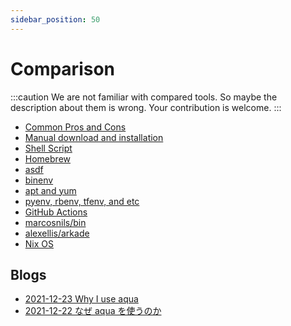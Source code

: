 ```yaml
---
sidebar_position: 50
---
```


# Comparison

:::caution
We are not familiar with compared tools.
So maybe the description about them is wrong.
Your contribution is welcome.
:::

* [Common Pros and Cons](common)
* [Manual download and installation](manual)
* [Shell Script](shell-script)
* [Homebrew](homebrew)
* [asdf](asdf)
* [binenv](binenv)
* [apt and yum](apt-yum)
* [pyenv, rbenv, tfenv, and etc](pyenv-rbenv-tfenv)
* [GitHub Actions](github-actions)
* [marcosnils/bin](marcosnils-bin)
* [alexellis/arkade](arkade)
* [Nix OS](nixos)

## Blogs

* [2021-12-23 Why I use aqua](https://dev.to/suzukishunsuke/why-i-use-aqua-230)
* [2021-12-22 なぜ aqua を使うのか](https://zenn.dev/shunsuke_suzuki/articles/why-should-you-use-aqua)
